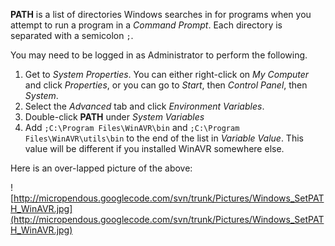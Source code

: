 **PATH** is a list of directories Windows searches in for programs when you attempt to run a program in a _Command Prompt_.  Each directory is separated with a semicolon `;`.

You may need to be logged in as Administrator to perform the following.

  1. Get to _System Properties_.  You can either right-click on _My Computer_ and click _Properties_, or you can go to _Start_, then _Control Panel_, then _System_.
  1. Select the _Advanced_ tab and click _Environment Variables_.
  1. Double-click **PATH** under _System Variables_
  1. Add `;C:\Program Files\WinAVR\bin` and `;C:\Program Files\WinAVR\utils\bin` to the end of the list in _Variable Value_.  This value will be different if you installed WinAVR somewhere else.

Here is an over-lapped picture of the above:

![http://micropendous.googlecode.com/svn/trunk/Pictures/Windows_SetPATH_WinAVR.jpg](http://micropendous.googlecode.com/svn/trunk/Pictures/Windows_SetPATH_WinAVR.jpg)